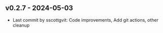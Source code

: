 ## v0.2.7 - 2024-05-03
- Last commit by sscottgvit: Code improvements, Add git actions, other cleanup
